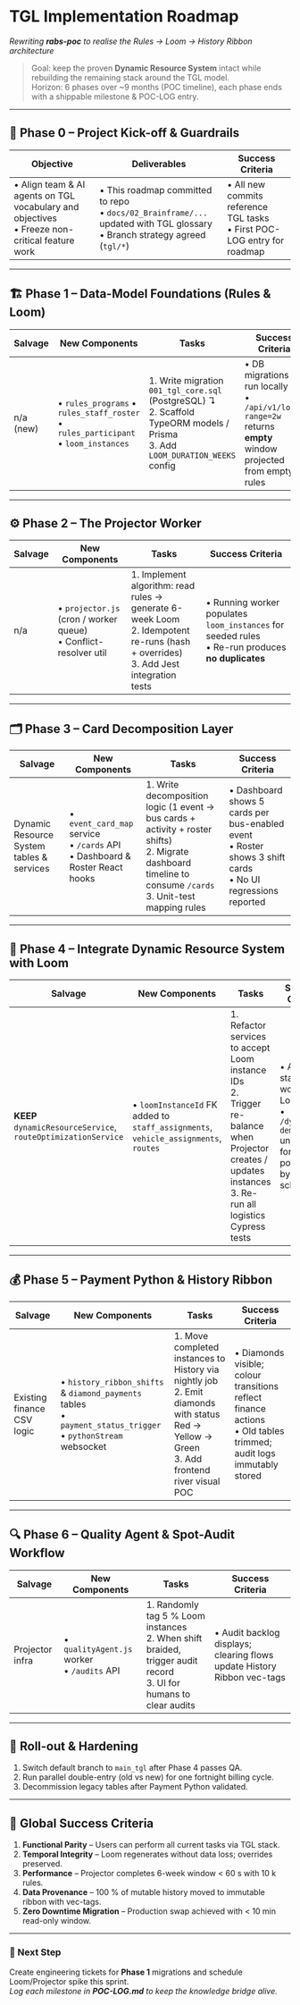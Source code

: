 # TGL Implementation Roadmap  
_Rewriting **rabs-poc** to realise the Rules → Loom → History Ribbon architecture_

> Goal: keep the proven **Dynamic Resource System** intact while rebuilding the remaining stack around the TGL model.  
> Horizon: 6 phases over ~9 months (POC timeline), each phase ends with a shippable milestone & POC-LOG entry.

---

## 📜 Phase 0 – Project Kick-off & Guardrails
| Objective | Deliverables | Success Criteria |
|-----------|--------------|------------------|
| • Align team & AI agents on TGL vocabulary and objectives<br>• Freeze non-critical feature work | • This roadmap committed to repo<br>• `docs/02_Brainframe/...` updated with TGL glossary<br>• Branch strategy agreed (`tgl/*`) | • All new commits reference TGL tasks<br>• First POC-LOG entry for roadmap |

---

## 🏗️ Phase 1 – Data-Model Foundations (Rules & Loom)
| Salvage | New Components | Tasks | Success Criteria |
|---------|----------------|-------|------------------|
| n/a (new) | • `rules_programs` • `rules_staff_roster` • `rules_participant` • `loom_instances` | 1. Write migration `001_tgl_core.sql` (PostgreSQL)&nbsp;↴<br>2. Scaffold TypeORM models / Prisma<br>3. Add `LOOM_DURATION_WEEKS` config | • DB migrations run locally<br>• `/api/v1/loom?range=2w` returns **empty** window projected from empty rules |

---

## ⚙️ Phase 2 – The Projector Worker
| Salvage | New Components | Tasks | Success Criteria |
|---------|----------------|-------|------------------|
| n/a | • `projector.js` (cron / worker queue)<br>• Conflict-resolver util | 1. Implement algorithm: read rules → generate 6-week Loom<br>2. Idempotent re-runs (hash + overrides)<br>3. Add Jest integration tests | • Running worker populates `loom_instances` for seeded rules<br>• Re-run produces **no duplicates** |

---

## 🗂️ Phase 3 – Card Decomposition Layer
| Salvage | New Components | Tasks | Success Criteria |
|---------|----------------|-------|------------------|
| Dynamic Resource System tables & services | • `event_card_map` service<br>• `/cards` API<br>• Dashboard & Roster React hooks | 1. Write decomposition logic (1 event → bus cards + activity + roster shifts)<br>2. Migrate dashboard timeline to consume `/cards`<br>3. Unit-test mapping rules | • Dashboard shows 5 cards per bus-enabled event<br>• Roster shows 3 shift cards<br>• No UI regressions reported |

---

## 🚐 Phase 4 – Integrate Dynamic Resource System with Loom
| Salvage | New Components | Tasks | Success Criteria |
|---------|----------------|-------|------------------|
| **KEEP** `dynamicResourceService`, `routeOptimizationService` | • `loomInstanceId` FK added to `staff_assignments`, `vehicle_assignments`, `routes` | 1. Refactor services to accept Loom instance IDs<br>2. Trigger re-balance when Projector creates / updates instances<br>3. Re-run all logistics Cypress tests | • Auto-staffing works on Loom data<br>• `/dynamic-demo` unchanged for users – powered by new schema |

---

## 💰 Phase 5 – Payment Python & History Ribbon
| Salvage | New Components | Tasks | Success Criteria |
|---------|----------------|-------|------------------|
| Existing finance CSV logic | • `history_ribbon_shifts` & `diamond_payments` tables<br>• `payment_status_trigger`<br>• `pythonStream` websocket | 1. Move completed instances to History via nightly job<br>2. Emit diamonds with status Red → Yellow → Green<br>3. Add frontend river visual POC | • Diamonds visible; colour transitions reflect finance actions<br>• Old tables trimmed; audit logs immutably stored |

---

## 🔍 Phase 6 – Quality Agent & Spot-Audit Workflow
| Salvage | New Components | Tasks | Success Criteria |
|---------|----------------|-------|------------------|
| Projector infra | • `qualityAgent.js` worker<br>• `/audits` API | 1. Randomly tag 5 % Loom instances<br>2. When shift braided, trigger audit record<br>3. UI for humans to clear audits | • Audit backlog displays; clearing flows update History Ribbon vec-tags |

---

## 🚀 Roll-out & Hardening
1. Switch default branch to `main_tgl` after Phase 4 passes QA.  
2. Run parallel double-entry (old vs new) for one fortnight billing cycle.  
3. Decommission legacy tables after Payment Python validated.

---

## 🎯 Global Success Criteria
1. **Functional Parity** – Users can perform all current tasks via TGL stack.  
2. **Temporal Integrity** – Loom regenerates without data loss; overrides preserved.  
3. **Performance** – Projector completes 6-week window < 60 s with 10 k rules.  
4. **Data Provenance** – 100 % of mutable history moved to immutable ribbon with vec-tags.  
5. **Zero Downtime Migration** – Production swap achieved with < 10 min read-only window.  

---

### 📌 Next Step
Create engineering tickets for **Phase 1** migrations and schedule Loom/Projector spike this sprint.  
_Log each milestone in **POC-LOG.md** to keep the knowledge bridge alive._
